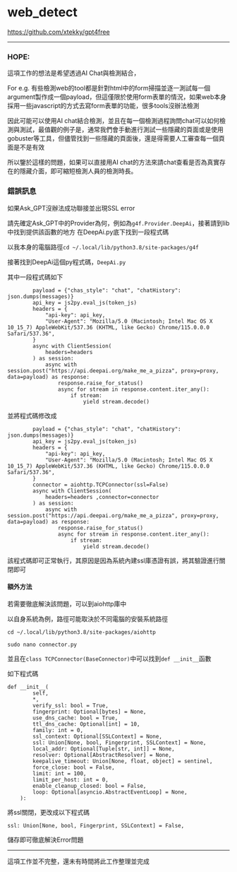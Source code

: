 # web_detect

https://github.com/xtekky/gpt4free

---

### HOPE:
  這項工作的想法是希望透過AI Chat與檢測結合，
  
  For e.g.
    有些檢測web的tool都是針對html中的form掃描並逐一測試每一個argument製作成一個payload，但這僅限於使用form表單的情況，如果web本身採用一些javascript的方式去寫form表單的功能，很多tools沒辦法檢測

  因此可能可以使用AI chat結合檢測，並且在每一個檢測過程詢問chat可以如何檢測與測試，最值觀的例子是，通常我們會手動進行測試一些隱藏的頁面或是使用gobuster等工具，但儘管找到一些隱藏的頁面後，還是得需要人工審查每一個頁面是不是有效

  所以鑒於這樣的問題，如果可以直接用AI chat的方法來請chat查看是否為真實存在的隱藏介面，即可縮短檢測人員的檢測時長。


### 錯誤訊息

如果Ask_GPT沒辦法成功聯接並出現SSL error

請先確定Ask_GPT中的Provider為何，例如為```g4f.Provider.DeepAi```，接著請到lib中找到提供該函數的地方
在DeepAi.py底下找到一段程式碼

以我本身的電腦路徑```cd ~/.local/lib/python3.8/site-packages/g4f```

接著找到DeepAi這個py程式碼，```DeepAi.py```

其中一段程式碼如下

```
        payload = {"chas_style": "chat", "chatHistory": json.dumps(messages)}
        api_key = js2py.eval_js(token_js)
        headers = {
            "api-key": api_key,
            "User-Agent": "Mozilla/5.0 (Macintosh; Intel Mac OS X 10_15_7) AppleWebKit/537.36 (KHTML, like Gecko) Chrome/115.0.0.0 Safari/537.36",
        }
        async with ClientSession(
            headers=headers 
        ) as session:
            async with session.post("https://api.deepai.org/make_me_a_pizza", proxy=proxy, data=payload) as response:
                response.raise_for_status()
                async for stream in response.content.iter_any():
                    if stream:
                        yield stream.decode()
```
並將程式碼修改成
```
        payload = {"chas_style": "chat", "chatHistory": json.dumps(messages)}
        api_key = js2py.eval_js(token_js)
        headers = {
            "api-key": api_key,
            "User-Agent": "Mozilla/5.0 (Macintosh; Intel Mac OS X 10_15_7) AppleWebKit/537.36 (KHTML, like Gecko) Chrome/115.0.0.0 Safari/537.36",
        }
        connector = aiohttp.TCPConnector(ssl=False)
        async with ClientSession(
            headers=headers ,connector=connector
        ) as session:
            async with session.post("https://api.deepai.org/make_me_a_pizza", proxy=proxy, data=payload) as response:
                response.raise_for_status()
                async for stream in response.content.iter_any():
                    if stream:
                        yield stream.decode()
```

該程式碼即可正常執行，其原因是因為系統內建ssl庫憑證有誤，將其驗證進行關閉即可

#### 額外方法

若需要徹底解決該問題，可以到aiohttp庫中 

以自身系統為例，路徑可能取決於不同電腦的安裝系統路徑

```
cd ~/.local/lib/python3.8/site-packages/aiohttp
```

```
sudo nano connector.py
```

並且在```class TCPConnector(BaseConnector)```中可以找到```def __init__```函數

如下程式碼
```
def __init__(
        self,
        *,
        verify_ssl: bool = True,
        fingerprint: Optional[bytes] = None,
        use_dns_cache: bool = True,
        ttl_dns_cache: Optional[int] = 10,
        family: int = 0,
        ssl_context: Optional[SSLContext] = None,
        ssl: Union[None, bool, Fingerprint, SSLContext] = None,
        local_addr: Optional[Tuple[str, int]] = None,
        resolver: Optional[AbstractResolver] = None,
        keepalive_timeout: Union[None, float, object] = sentinel,
        force_close: bool = False,
        limit: int = 100,
        limit_per_host: int = 0,
        enable_cleanup_closed: bool = False,
        loop: Optional[asyncio.AbstractEventLoop] = None,
    ):
```
將ssl關閉，更改成以下程式碼
```
ssl: Union[None, bool, Fingerprint, SSLContext] = False,
```
儲存即可徹底解決Error問題


---

這項工作並不完整，還未有時間將此工作整理並完成
